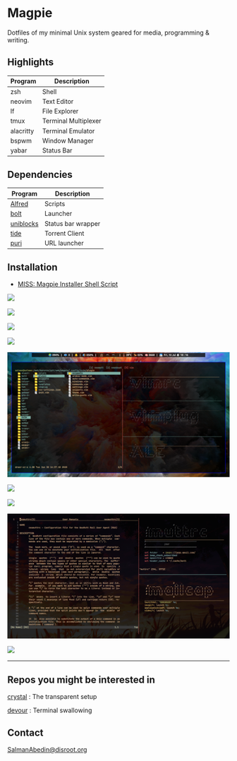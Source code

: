 # Magpie

Dotfiles of my minimal Unix system geared for media, programming & writing.

## Highlights

| Program   | Description          |
| --------- | -------------------- |
| zsh       | Shell                |
| neovim    | Text Editor          |
| lf        | File Explorer        |
| tmux      | Terminal Multiplexer |
| alacritty | Terminal Emulator    |
| bspwm     | Window Manager       |
| yabar     | Status Bar           |

## Dependencies

| Program                                                 | Description        |
| ------------------------------------------------------- | ------------------ |
| [Alfred](https://github.com/salman-abedin/alfred)       | Scripts            |
| [bolt](https://github.com/salman-abedin/bolt)           | Launcher           |
| [uniblocks](https://github.com/salman-abedin/uniblocks) | Status bar wrapper |
| [tide](https://github.com/salman-abedin/tide)           | Torrent Client     |
| [puri](https://github.com/salman-abedin/puri)           | URL launcher       |

## Installation

-  [MISS: Magpie Installer Shell Script](https://github.com/salman-abedin/miss)

![](https://cloud.disroot.org/s/KC3TTZdzW4dpBBx/preview)

![](https://cloud.disroot.org/s/YHjELDteXdqYdqn/preview)

![](https://cloud.disroot.org/s/DNQmrBn5B2b56zP/preview)

![](https://cloud.disroot.org/s/QDigqQjTKe42dGa/preview)

![](.local/share/preview/vim.png)

![](https://cloud.disroot.org/s/t258xjFrkm5fF9Q/preview)

![](https://cloud.disroot.org/s/Gq69DEEcr9xJxNb/preview)

![](.local/share/preview/mutt.png)

![](https://cloud.disroot.org/s/tBFxaXaL8CWqSQE/preview)

---

## Repos you might be interested in

[crystal](https://github.com/salman-abedin/crystal)
: The transparent setup

[devour](https://github.com/salman-abedin/devour)
: Terminal swallowing

## Contact

SalmanAbedin@disroot.org
